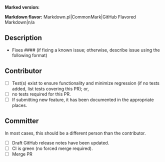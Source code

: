 
<!--

	If release PR, add ?template=release.md to the PR url to use the release PR template.

	If badging PR, add ?template=badges.md to the PR url to use the badges PR template.

	Otherwise, you are stating this PR fixes an issue that has been submitted; or,
	describes the issue or proposal under consideration and contains the project-related code to implement.

-->

**Marked version:**

<!-- The NPM version or commit hash having the issue -->

**Markdown flavor:** Markdown.pl|CommonMark|GitHub Flavored Markdown|n/a

## Description

- Fixes #### (if fixing a known issue; otherwise, describe issue using the following format)

<!--

	If no issue exists that you're aware of. The maintainers should be able to figure out if it's a duplicate.

## Expectation

Describe the output you are expecting from marked

## Result

Describe the output you received from marked

## What was attempted

Describe what code combination got you there

-->

## Contributor

- [ ] Test(s) exist to ensure functionality and minimize regression (if no tests added, list tests covering this PR); or,
- [ ] no tests required for this PR.
- [ ] If submitting new feature, it has been documented in the appropriate places.

## Committer

In most cases, this should be a different person than the contributor.

- [ ] Draft GitHub release notes have been updated.
- [ ] CI is green (no forced merge required).
- [ ] Merge PR
